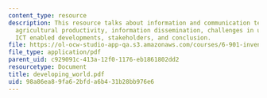 ```yaml
---
content_type: resource
description: This resource talks about information and communication technologies,
  agricultural productivity, information dissemination, challenges in using ICTs,
  ICT enabled developments, stakeholders, and conclusion.
file: https://ol-ocw-studio-app-qa.s3.amazonaws.com/courses/6-901-inventions-and-patents-fall-2005/98a86ea89fa62bfda6b431b28bb976e6_developing_world.pdf
file_type: application/pdf
parent_uid: c929091c-413a-12f0-1176-eb1861802dd2
resourcetype: Document
title: developing_world.pdf
uid: 98a86ea8-9fa6-2bfd-a6b4-31b28bb976e6
---
```

